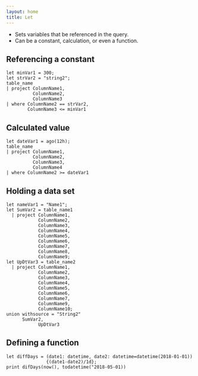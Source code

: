 ```yaml
---
layout: home
title: Let
---
```


- Sets variables that be referenced in the query.
- Can be a constant, calculation, or even a function.

## Referencing a constant

```KQL
let minVar1 = 300;
let strVar2 = "string2";
table_name
| project ColumnName1,
          ColumnName2,
          ColumnName3
| where ColumnName2 == strVar2,
        ColumnName3 <= minVar1
```

## Calculated value

```KQL
let dateVar1 = ago(12h);
table_name
| project ColumnName1,
          ColumnName2,
          ColumnName3,
          ColumnName4
| where ColumnName2 >= dateVar1
```

## Holding a data set

```KQL
let nameVar1 = "Name1";
let SumVar2 = table_name1
  | project ColumnName1,
            ColumnName2,
            ColumnName3,
            ColumnName4,
            ColumnName5,
            ColumnName6,
            ColumnName7,
            ColumnName8,
            ColumnName9;
let UpDtVar3 = table_name2
  | project ColumnName1,
            ColumnName2,
            ColumnName3,
            ColumnName4,
            ColumnName5,
            ColumnName6,
            ColumnName7,
            ColumnName9,
            ColumnName10;
union withsource = "String2"
      SumVar2,
			UpDtVar3
```

## Defining a function

```KQL
let diffDays = (date1: datetime, date2: datetime=datetime(2018-01-01))
               {(date1-date2)/1d};
print difDays(now(), todatetime("2018-05-01))
```